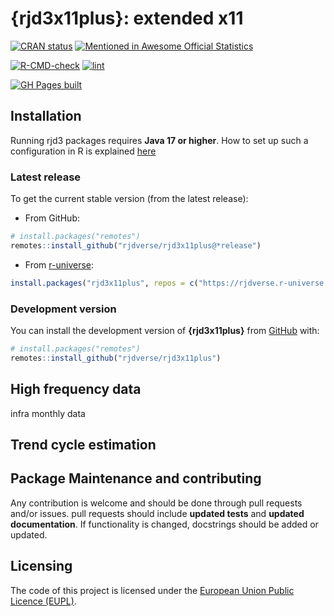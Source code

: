 
<!-- README.md is generated from README.Rmd. Please edit that file -->

# {rjd3x11plus}: extended x11

<!-- badges: start -->

[![CRAN
status](https://www.r-pkg.org/badges/version/rjd3x11plus)](https://CRAN.R-project.org/package=rjd3x11plus)
[![Mentioned in Awesome Official
Statistics](https://awesome.re/mentioned-badge.svg)](http://www.awesomeofficialstatistics.org)

[![R-CMD-check](https://github.com/rjdverse/rjd3x11plus/actions/workflows/R-CMD-check.yaml/badge.svg)](https://github.com/rjdverse/rjd3x11plus/actions/workflows/R-CMD-check.yaml)
[![lint](https://github.com/rjdverse/rjd3x11plus/actions/workflows/lint.yaml/badge.svg)](https://github.com/rjdverse/rjd3x11plus/actions/workflows/lint.yaml)

[![GH Pages
built](https://github.com/rjdverse/rjd3x11plus/actions/workflows/pkgdown.yaml/badge.svg)](https://github.com/rjdverse/rjd3x11plus/actions/workflows/pkgdown.yaml)
<!-- badges: end -->

## Installation

Running rjd3 packages requires **Java 17 or higher**. How to set up such
a configuration in R is explained
[here](https://jdemetra-new-documentation.netlify.app/#Rconfig)

### Latest release

To get the current stable version (from the latest release):

- From GitHub:

``` r
# install.packages("remotes")
remotes::install_github("rjdverse/rjd3x11plus@*release")
```

- From [r-universe](https://rjdverse.r-universe.dev/rjd3x11plus):

``` r
install.packages("rjd3x11plus", repos = c("https://rjdverse.r-universe.dev", "https://cloud.r-project.org"))
```

### Development version

You can install the development version of **{rjd3x11plus}** from
[GitHub](https://github.com/) with:

``` r
# install.packages("remotes")
remotes::install_github("rjdverse/rjd3x11plus")
```

## High frequency data

infra monthly data

## Trend cycle estimation

## Package Maintenance and contributing

Any contribution is welcome and should be done through pull requests
and/or issues. pull requests should include **updated tests** and
**updated documentation**. If functionality is changed, docstrings
should be added or updated.

## Licensing

The code of this project is licensed under the [European Union Public
Licence
(EUPL)](https://interoperable-europe.ec.europa.eu:443/collection/eupl/eupl-text-eupl-12).
